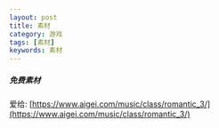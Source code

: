 ```yaml
---
layout: post
title: 素材
category: 游戏
tags: [素材]
keywords: 素材
---
```


##### 免费素材
爱给: [https://www.aigei.com/music/class/romantic_3/](https://www.aigei.com/music/class/romantic_3/)
